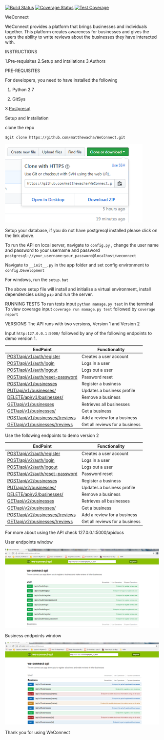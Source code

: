 [![Build Status](https://travis-ci.org/matthewacha/WeConnect.svg?branch=ft-backend)](https://travis-ci.org/matthewacha/WeConnect)
[![Coverage Status](https://coveralls.io/repos/github/matthewacha/WeConnect/badge.svg?branch=ft-backend)](https://coveralls.io/github/matthewacha/WeConnect?branch=ft-backend)
[![Test Coverage](https://api.codeclimate.com/v1/badges/b82ec19d796fcbec0ff2/test_coverage)](https://codeclimate.com/github/matthewacha/WeConnect/test_coverage)

WeConnect

WeConnect provides a platform that brings businesses and individuals 
together. 
This platform creates awareness for businesses and gives the users the ability 
to write reviews about the businesses they have interacted with.

INSTRUCTIONS

1.Pre-requisites
2.Setup and intallations
3.Authors


PRE-REQUISITES

For developers, you need to have installed the following

1. Python 2.7

2. GitSys

3.[Postgresql](https://www.postgresql.org/download/)

Setup and Installation

clone the repo

`$git clone https://github.com/matthewacha/WeConnect.git`

![alt text](screenshots/clone.png "Clone from repository")

Setup your database, if you do not have postgresql installed please click on the 
link above.

To run the API on local server, navigate to `config.py` , change the user name and password to your username and password 
`postgresql://your_username:your_password@localhost/weconnect` 

Navigate to `__init__.py` in the app folder and set config environment to `config.Development`

For windows, run the 
`setup.bat`

The above setup file will install and initialise a virtual environment, install dependencies using `pip`
and run the server.

RUNNING TESTS
To run tests input `python manage.py test` in the terminal
To view coverage input `coverage run manage.py test` followed by `coverage report`

VERSIONS
The API runs with two versions, Version 1 and Version 2

Input `http:127.0.0.1:5000/` followed by any of the following endpoints to demo version 1.

|EndPoint|Functionality|
|---------|------------|
|[POST/api/v1/auth/register](http://127.0.0.1:5000/apidocs/#!/User/post_api_v1_auth_register)|Creates a user account|
|[POST/api/v1/auth/login](http://127.0.0.1:5000/apidocs/#!/User/post_api_v1_auth_login)|Logs in a user|
|[POST/api/v1/auth/logout](http://127.0.0.1:5000/apidocs/#!/User/post_api_v1_auth_logout)|Logs out a user|
|[POST/api/v1/auth/reset-password](http://127.0.0.1:5000/apidocs/#!/User/post_api_v1_auth_reset_password)|Password reset|
|[POST/api/v1/businesses](http://127.0.0.1:5000/apidocs/#!/Business/post_api_v1_businesses)|Register a business|
|[PUT/api/v1/businesses/<name>](http://127.0.0.1:5000/apidocs/#!/Business/put_api_v1_businesses_name)|Updates a business profile|
|[DELETE/api/v1/businesses/<name>](http://127.0.0.1:5000/apidocs/#!/Business/delete_api_v1_businesses_name)|Remove a business|
|[GET/api/v1/businesses](http://127.0.0.1:5000/apidocs/#!/Business/get_api_v1_businesses)|Retrieves all businesses|
|[GET/api/v1/businesses/<name>](http://127.0.0.1:5000/apidocs/#!/Business/get_api_v1_businesses_name)|Get a business|
|[POST/api/v1/businesses/<name>/reviews](http://127.0.0.1:5000/apidocs/#!/Review/post_api_v1_businesses_name_reviews)|Add a review for a business|
|[GET/api/v1/businesses/<name>/reviews](http://127.0.0.1:5000/apidocs/#!/Review/get_api_v1_businesses_name_reviews)|Get all reviews for a business|

Use the following endpoints to demo version 2

|EndPoint|Functionality|
|---------|------------|
|[POST/api/v2/auth/register](http://127.0.0.1:5000/apidocs/#!/User/post_api_v2_auth_register)|Creates a user account|
|[POST/api/v2/auth/login](http://127.0.0.1:5000/apidocs/#!/User/post_api_v2_auth_login)|Logs in a user|
|[POST/api/v2/auth/logout](http://127.0.0.1:5000/apidocs/#!/User/post_api_v2_auth_logout)|Logs out a user|
|[POST/api/v2/auth/reset-password](http://127.0.0.1:5000/apidocs/#!/User/post_api_v2_auth_reset_password)|Password reset|
|[POST/api/v2/businesses](http://127.0.0.1:5000/apidocs/#!/Business/post_api_v2_businesses)|Register a business|
|[PUT/api/v2/businesses/<id>](http://127.0.0.1:5000/apidocs/#!/Business/put_api_v2_businesses_id)|Updates a business profile|
|[DELETE/api/v2/businesses/<id>](http://127.0.0.1:5000/apidocs/#!/Business/delete_api_v2_businesses_id)|Remove a business|
|[GET/api/v2/businesses](http://127.0.0.1:5000/apidocs/#!/Business/get_api_v2_businesses)|Retrieves all businesses|
|[GET/api/v2/businesses/<id>](http://127.0.0.1:5000/apidocs/#!/Business/get_api_v2_businesses_id)|Get a business|
|[POST/api/v2/businesses/<id>/reviews](http://127.0.0.1:5000/apidocs/#!/Review/post_api_v2_businesses_id_reviews)|Add a review for a business|
|[GET/api/v2/businesses/<id>/reviews](http://127.0.0.1:5000/apidocs/#!/Review/get_api_v2_businesses_id_reviews)|Get all reviews for a business|

For more about using the API check 127.0.0.1:5000/apidocs

User endpoints window 

![alt text](screenshots/user_doc.png "User endpoints documentation")

Business endpoints window 

![alt text](screenshots/bus_doc.png "Business endpoints documentation")

 
Thank you for using WeConnect

